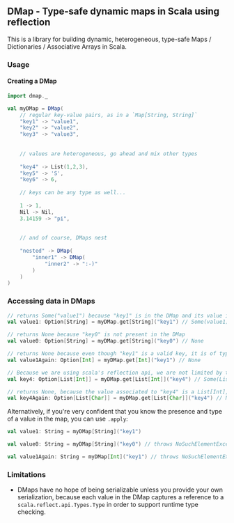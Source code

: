 ## DMap - Type-safe dynamic maps in Scala using reflection

This is a library for building dynamic, heterogeneous, type-safe Maps / Dictionaries / Associative Arrays in Scala.  
  
### Usage


#### Creating a DMap

```scala
import dmap._

val myDMap = DMap(
    // regular key-value pairs, as in a `Map[String, String]`
    "key1" -> "value1",
    "key2" -> "value2",
    "key3" -> "value3",
    
    
    // values are heterogeneous, go ahead and mix other types
    
    "key4" -> List(1,2,3),
    "key5" -> 'S',
    "key6" -> 6,
    
    // keys can be any type as well...
    
    1 -> 1,
    Nil -> Nil,
    3.14159 -> "pi",
    
    
    // and of course, DMaps nest
    
    "nested" -> DMap(
        "inner1" -> DMap(
            "inner2" -> ":-)"
        )
    )
)
```

### Accessing data in DMaps

```scala
// returns Some("value1") because "key1" is in the DMap and its value is of type String
val value1: Option[String] = myDMap.get[String]("key1") // Some(value1)

// returns None because "key0" is not present in the DMap
val value0: Option[String] = myDMap.get[String]("key0") // None

// returns None because even though "key1" is a valid key, it is of type String, not Int.
val value1Again: Option[Int] = myDMap.get[Int]("key1") // None

// Because we are using scala's reflection api, we are not limited by type erasure
val key4: Option[List[Int]] = myDMap.get[List[Int]]("key4") // Some(List(1,2,3))

// returns None, because the value associated to "key4" is a List[Int], not List[Char]
val key4Again: Option[List[Char]] = myDMap.get[List[Char]]("key4") // None
```

Alternatively, if you're very confident that you know the presence and type of a value in the map, you can use `.apply`:

```scala
val value1: String = myDMap[String]("key1")

val value0: String = myDMap[String]("key0") // throws NoSuchElementException, "key0 is not present"

val value1Again: String = myDMap[Int]("key1") // throws NoSuchElementException, "key1" contains String, not Int
```

### Limitations

* DMaps have no hope of being serializable unless you provide your own serialization, because each value in the DMap captures a reference to a `scala.reflect.api.Types.Type` in order to support runtime type checking.



